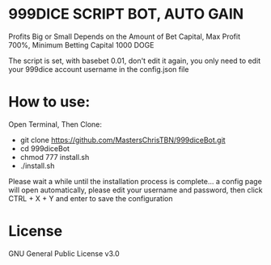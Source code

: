 # 999DICE SCRIPT BOT, AUTO GAIN

Profits Big or Small Depends on the Amount of Bet Capital, Max Profit 700%, Minimum Betting Capital 1000 DOGE 

The script is set, with basebet 0.01, don't edit it again, you only need to edit your 999dice account username in the config.json file

# How to use: 

Open Terminal, Then Clone: 
* git clone https://github.com/MastersChrisTBN/999diceBot.git
* cd 999diceBot
* chmod 777 install.sh
* ./install.sh 

Please wait a while until the installation process is complete...
a config page will open automatically, please edit your username and password, 
then click CTRL + X + Y and enter to save the configuration

# License

GNU General Public License v3.0
